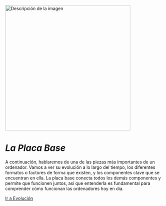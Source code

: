 
 <img src="https://www.picuino.com/es/_images/informatica-placa-base-02.jpg" alt="Descripción de la imagen" width="400" />

# *La Placa Base* #    


A continuación, hablaremos de una de las piezas más importantes de un ordenador. Vamos a ver su evolución a lo largo del tiempo, los diferentes formatos o factores de forma que existen, y los componentes clave que se encuentran en ella. La placa base conecta todos los demás componentes y permite que funcionen juntos, así que entenderla es fundamental para comprender cómo funcionan las ordenadores hoy en dia. 

[Ir a Evolución](Evolucion.md)
